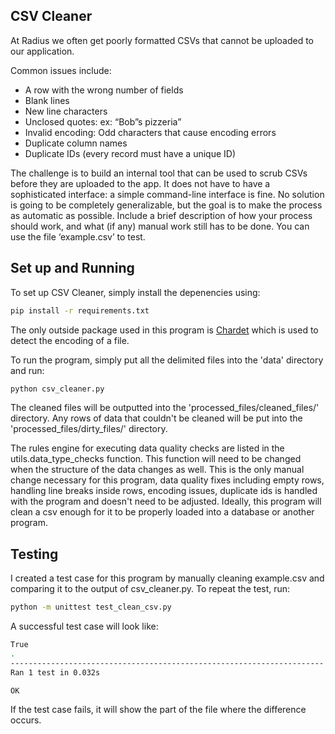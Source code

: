 CSV Cleaner
----------

At Radius we often get poorly formatted CSVs that cannot be uploaded to our application.  

Common issues include: 
- A row with the wrong number of fields
- Blank lines
- New line characters
- Unclosed quotes: ex: “Bob”s pizzeria”
- Invalid encoding: Odd characters that cause encoding errors
- Duplicate column names
- Duplicate IDs (every record must have a unique ID) 

The challenge is to build an internal tool that can be used to scrub CSVs before they are uploaded to the app. It does not have to have a sophisticated interface: a simple command-line interface is fine. No solution is going to be completely generalizable, but the goal is to make the process as automatic as possible. Include a brief description of how your process should work, and what (if any) manual work still has to be done. You can use the file ‘example.csv’ to test.

Set up and Running
-----------------
To set up CSV Cleaner, simply install the depenencies using:
```bash
pip install -r requirements.txt
```
The only outside package used in this program is [Chardet](https://chardet.readthedocs.io/en/latest/usage.html) which is used to detect the encoding of a file.

To run the program, simply put all the delimited files into the 'data' directory and run:
```bash
python csv_cleaner.py
```
The cleaned files will be outputted into the 'processed_files/cleaned_files/' directory.  Any rows of data that couldn't be cleaned will be put into the 'processed_files/dirty_files/' directory.

The rules engine for executing data quality checks are listed in the utils.data_type_checks function.  This function will need to be changed when the structure of the data changes as well.  This is the only manual change necessary for this program, data quality fixes including empty rows, handling line breaks inside rows, encoding issues, duplicate ids is handled with the program and doesn't need to be adjusted.  Ideally, this program will clean a csv enough for it to be properly loaded into a database or another program.

Testing
-------
I created a test case for this program by manually cleaning example.csv and comparing it to the output of csv_cleaner.py.  To repeat the test, run:
```bash
python -m unittest test_clean_csv.py
```

A successful test case will look like:
```bash
True
.
----------------------------------------------------------------------
Ran 1 test in 0.032s

OK

```
If the test case fails, it will show the part of the file where the difference occurs.